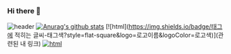 ### Hi there 👋
<!--
**HWANBINYOO/HWANBINYOO** is a ✨ _special_ ✨ repository because its `README.md` (this file) appears on your GitHub profile.

Here are some ideas to get you started:

- 🔭 I’m currently working on ...
- 🌱 I’m currently learning ...
- 👯 I’m looking to collaborate on ...
- 🤔 I’m looking for help with ...
- 💬 Ask me about ...
- 📫 How to reach me: ...
- 😄 Pronouns: ...
- ⚡ Fun fact: ...
-->
![header](https://capsule-render.vercel.app/api?height=300&text=HAWNBIN%20YOO&desc=Hello%20capsule%20render&animation=twinkling)
[![Anurag's github stats](https://github-readme-stats.vercel.app/api?username={username}&show_icons=true&theme={theme})](https://github.com/{username}/github-readme-stats)
[![html](https://img.shields.io/badge/태그에 적히는 글씨-태그색?style=flat-square&logo=로고이름&logoColor=로고색)](관련된 내 링크)
[![html](https://img.shields.io/badge/html-#E34F26?style=flat-square&logo=html&logoColor=#E34F26)](github.com/Joowon0220/TODO-List)

 

